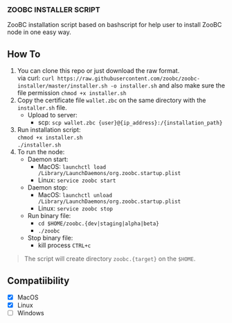 ### ZOOBC INSTALLER SCRIPT

ZooBC installation script based on bashscript for help user to install ZooBC node in one easy way.

## How To
1. You can clone this repo or just download the raw format.
   <br>via curl: `curl https://raw.githubusercontent.com/zoobc/zoobc-installer/master/installer.sh -o installer.sh` and also make sure the file permission `chmod +x installer.sh`
2. Copy the certificate file `wallet.zbc` on the same directory with the `installer.sh` file.
   - Upload to server:
       - scp: `scp wallet.zbc {user}@{ip_address}:/{installation_path}`
3. Run installation script:
    <br>`chmod +x installer.sh`
    <br>`./installer.sh`
4. To run the node:
   - Daemon start:
      - MacOS: `launchctl load /Library/LaunchDaemons/org.zoobc.startup.plist`
      - Linux: `service zoobc start`
   - Daemon stop:
      - MacOS: `launchctl unload /Library/LaunchDaemons/org.zoobc.startup.plist`
      - Linux: `service zoobc stop`
    - Run binary file:
      - `cd $HOME/zoobc.{dev|staging|alpha|beta}`
      - `./zoobc`
    - Stop binary file:
      - kill process `CTRL+c`
> The script will create directory `zoobc.{target}` on the `$HOME`.

## Compatiibility
- [x] MacOS
- [x] Linux
- [ ] Windows 